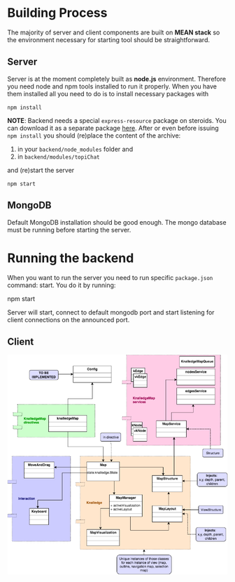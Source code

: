# Building Process

The majority of server and client components are built on **MEAN stack** so the environment necessary for starting tool should be straightforward.

## Server
Server is at the moment completely built as **node.js** environment. Therefore you need node and npm tools installed to run it properly. When you have them installed all you need to do is to install necessary packages with

    npm install

**NOTE**: Backend needs a special ```express-resource``` package on steroids. You can download it as a separate package [here](). After or even before issuing ```npm install``` you should (re)place the content of the archive:

1. in your ```backend/node_modules``` folder and
2. in ```backend/modules/topiChat```

and (re)start the server

    npm start

## MongoDB

Default MongoDB installation should be good enough. The mongo database must be running before starting the server.

# Running the backend

When you want to run the server you need to run specific ```package.json``` command: start. You do it by running:

npm start

Server will start, connect to default mongodb port and start listening for client connections on the announced port.

## Client

![KnAllEdge - frontend class-diagram](documents/diagrams/KnAllEdge-frontend-class-diagram.png)
